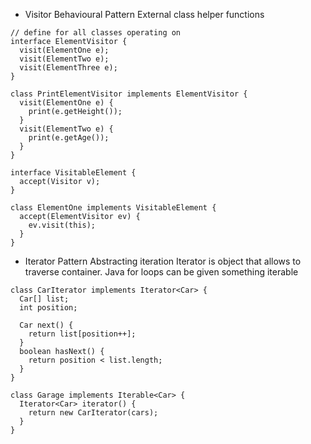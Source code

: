 <!-- SPDX-License-Identifier: zlib-acknowledgement -->
- Visitor Behavioural Pattern
External class helper functions
```
// define for all classes operating on
interface ElementVisitor {
  visit(ElementOne e);
  visit(ElementTwo e);
  visit(ElementThree e);
}

class PrintElementVisitor implements ElementVisitor {
  visit(ElementOne e) {
    print(e.getHeight());
  }
  visit(ElementTwo e) {
    print(e.getAge());
  }
}

interface VisitableElement {
  accept(Visitor v);
}

class ElementOne implements VisitableElement {
  accept(ElementVisitor ev) {
    ev.visit(this);
  }
}
```

- Iterator Pattern
Abstracting iteration
Iterator is object that allows to traverse container.
Java for loops can be given something iterable
```
class CarIterator implements Iterator<Car> {
  Car[] list;
  int position;

  Car next() {
    return list[position++]; 
  }
  boolean hasNext() {
    return position < list.length;
  }
}

class Garage implements Iterable<Car> {
  Iterator<Car> iterator() {
    return new CarIterator(cars);
  }
}
```
